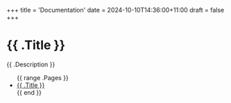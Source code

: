 +++
title = 'Documentation'
date = 2024-10-10T14:36:00+11:00
draft = false
+++
<h1>{{ .Title }}</h1>
<p>{{ .Description }}</p>

<ul>
  {{ range .Pages }}
    <li>
      <a href="{{ .RelPermalink }}">{{ .Title }}</a>
    </li>
  {{ end }}
</ul>
